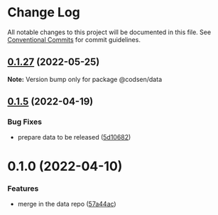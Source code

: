 # Change Log

All notable changes to this project will be documented in this file.
See [Conventional Commits](https://conventionalcommits.org) for commit guidelines.

## [0.1.27](https://github.com/codsen/codsen/compare/@codsen/data@0.1.26...@codsen/data@0.1.27) (2022-05-25)

**Note:** Version bump only for package @codsen/data





## [0.1.5](https://github.com/codsen/codsen/compare/@codsen/data@0.1.4...@codsen/data@0.1.5) (2022-04-19)

### Bug Fixes

- prepare data to be released ([5d10682](https://github.com/codsen/codsen/commit/5d10682e98c9ee2886d94aef07a2bf49c25cc88c))

# 0.1.0 (2022-04-10)

### Features

- merge in the data repo ([57a44ac](https://github.com/codsen/codsen/commit/57a44ac66032ff716529472d68f6522db4a59273))
